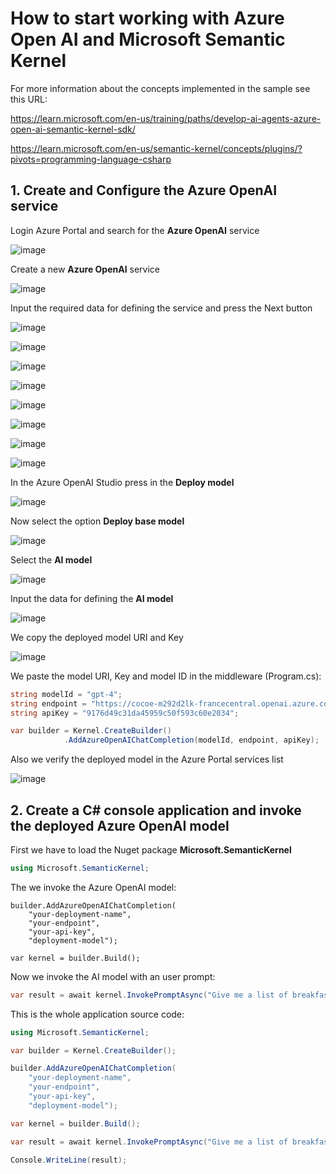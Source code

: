 # How to start working with Azure Open AI and Microsoft Semantic Kernel

For more information about the concepts implemented in the sample see this URL: 

https://learn.microsoft.com/en-us/training/paths/develop-ai-agents-azure-open-ai-semantic-kernel-sdk/

https://learn.microsoft.com/en-us/semantic-kernel/concepts/plugins/?pivots=programming-language-csharp

## 1. Create and Configure the Azure OpenAI service

Login Azure Portal and search for the **Azure OpenAI** service 

![image](https://github.com/user-attachments/assets/05aad478-92f0-47b4-8abe-01831620fbc1)

Create a new **Azure OpenAI** service

![image](https://github.com/user-attachments/assets/b637be9e-7eca-442f-9b50-536b31191c84)

Input the required data for defining the service and press the Next button

![image](https://github.com/user-attachments/assets/afb38d18-ae9e-4251-92d5-3cc85999881c)

![image](https://github.com/user-attachments/assets/f5e04951-4f2c-4812-b0f3-6ebf4d59c37a)

![image](https://github.com/user-attachments/assets/753347c8-747f-416e-a133-a08b1d6e17f5)

![image](https://github.com/user-attachments/assets/ecd7885e-da9e-4ce1-b568-4fb332f52ec7)

![image](https://github.com/user-attachments/assets/a068e83e-122d-4865-9ec3-1636bef2c660)

![image](https://github.com/user-attachments/assets/1944dfc4-afff-4b65-b494-ee79634ad11b)

![image](https://github.com/user-attachments/assets/6daca8cd-d4a2-476e-aa45-f0614d62ba58)

![image](https://github.com/user-attachments/assets/9bcb0b48-27b8-42ef-9442-c3dbe5dd58cb)

In the Azure OpenAI Studio press in the **Deploy model**

![image](https://github.com/user-attachments/assets/34936d15-d9a0-49fa-996a-bf2e08d80c38)

Now select the option **Deploy base model**

![image](https://github.com/user-attachments/assets/d742730a-f487-41a7-8103-a44e6fb87988)

Select the **AI model** 

![image](https://github.com/user-attachments/assets/c1a48ec7-aef3-4c3b-bf9e-d4b723f66dd5)

Input the data for defining the **AI model**

![image](https://github.com/user-attachments/assets/44fb5a2a-f94b-4ef0-8219-22f0ca56f746)

We copy the deployed model URI and Key

![image](https://github.com/user-attachments/assets/ed4e8744-8309-4f9c-8214-d1e017208a1a)

We paste the model URI, Key and model ID in the middleware (Program.cs):

```csharp
string modelId = "gpt-4";
string endpoint = "https://cocoe-m292d2lk-francecentral.openai.azure.com/";
string apiKey = "9176d49c31da45959c50f593c60e2034";

var builder = Kernel.CreateBuilder()
            .AddAzureOpenAIChatCompletion(modelId, endpoint, apiKey);
```

Also we verify the deployed model in the Azure Portal services list

![image](https://github.com/user-attachments/assets/70048718-682d-4ffe-9b12-cce3726586c0)

## 2. Create a C# console application and invoke the deployed Azure OpenAI model

First we have to load the Nuget package **Microsoft.SemanticKernel**

```csharp
using Microsoft.SemanticKernel;
```

The we invoke the Azure OpenAI model:

```
builder.AddAzureOpenAIChatCompletion(
    "your-deployment-name",
    "your-endpoint",
    "your-api-key",
    "deployment-model");

var kernel = builder.Build();
```

Now we invoke the AI model with an user prompt:

```csharp
var result = await kernel.InvokePromptAsync("Give me a list of breakfast foods with eggs and cheese");
```

This is the whole application source code:

```csharp
using Microsoft.SemanticKernel;

var builder = Kernel.CreateBuilder();

builder.AddAzureOpenAIChatCompletion(
    "your-deployment-name",
    "your-endpoint",
    "your-api-key",
    "deployment-model");

var kernel = builder.Build();

var result = await kernel.InvokePromptAsync("Give me a list of breakfast foods with eggs and cheese");

Console.WriteLine(result);
```
